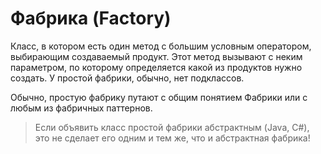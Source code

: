 # Фабрика (Factory)

Класс, в котором есть один метод с большим условным оператором, выбирающим создаваемый продукт. Этот метод вызывают с неким параметром, по которому определяется какой из продуктов нужно создать. У простой фабрики, обычно, нет подклассов.

Обычно, простую фабрику путают с общим понятием Фабрики или с любым из фабричных паттернов.

> Если объявить класс простой фабрики абстрактным (Java, C#), это не сделает его одним и тем же, что и абстрактная фабрика!
